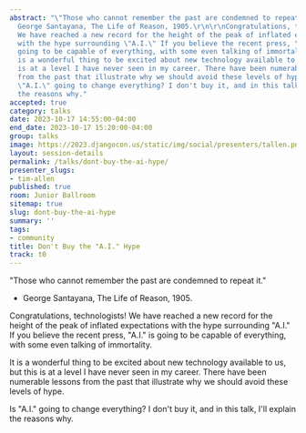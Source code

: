 ```yaml
---
abstract: "\"Those who cannot remember the past are condemned to repeat it.\"\r\n\r\n-
  George Santayana, The Life of Reason, 1905.\r\n\r\nCongratulations, technologists!
  We have reached a new record for the height of the peak of inflated expectations
  with the hype surrounding \"A.I.\" If you believe the recent press, \"A.I.\" is
  going to be capable of everything, with some even talking of immortality.\r\n\r\nIt
  is a wonderful thing to be excited about new technology available to us, but this
  is at a level I have never seen in my career. There have been numerable lessons
  from the past that illustrate why we should avoid these levels of hype.\r\n\r\nIs
  \"A.I.\" going to change everything? I don't buy it, and in this talk, I'll explain
  the reasons why."
accepted: true
category: talks
date: 2023-10-17 14:55:00-04:00
end_date: 2023-10-17 15:20:00-04:00
group: talks
image: https://2023.djangocon.us/static/img/social/presenters/tallen.png
layout: session-details
permalink: /talks/dont-buy-the-ai-hype/
presenter_slugs:
- tim-allen
published: true
room: Junior Ballroom
sitemap: true
slug: dont-buy-the-ai-hype
summary: ''
tags:
- community
title: Don't Buy the "A.I." Hype
track: t0
---
```


"Those who cannot remember the past are condemned to repeat it."

- George Santayana, The Life of Reason, 1905.

Congratulations, technologists! We have reached a new record for the height of the peak of inflated expectations with the hype surrounding "A.I." If you believe the recent press, "A.I." is going to be capable of everything, with some even talking of immortality.

It is a wonderful thing to be excited about new technology available to us, but this is at a level I have never seen in my career. There have been numerable lessons from the past that illustrate why we should avoid these levels of hype.

Is "A.I." going to change everything? I don't buy it, and in this talk, I'll explain the reasons why.
